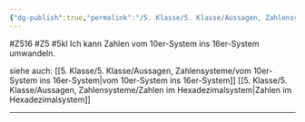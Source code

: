 ```yaml
---
{"dg-publish":true,"permalink":"/5. Klasse/5. Klasse/Aussagen, Zahlensysteme/vom 10er-System ins 16er-System/"}
---
```


#Z516 #Z5 #5kl
Ich kann Zahlen vom 10er-System ins 16er-System umwandeln.

siehe auch:
[[5. Klasse/5. Klasse/Aussagen, Zahlensysteme/vom 10er-System ins 16er-System\|vom 10er-System ins 16er-System]]
[[5. Klasse/5. Klasse/Aussagen, Zahlensysteme/Zahlen im Hexadezimalsystem\|Zahlen im Hexadezimalsystem]]
___

